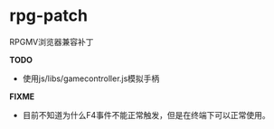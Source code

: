 # rpg-patch #

RPGMV浏览器兼容补丁

**TODO**  
- 使用js/libs/gamecontroller.js模拟手柄

**FIXME**  
- 目前不知道为什么F4事件不能正常触发，但是在终端下可以正常使用。
